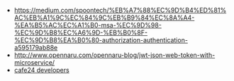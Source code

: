 - https://medium.com/spoontech/%EB%A7%88%EC%9D%B4%ED%81%AC%EB%A1%9C%EC%84%9C%EB%B9%84%EC%8A%A4-%EA%B5%AC%EC%A1%B0-msa-%EC%9D%98-%EC%9D%B8%EC%A6%9D-%EB%B0%8F-%EC%9D%B8%EA%B0%80-authorization-authentication-a595179ab88e
- http://www.opennaru.com/opennaru-blog/jwt-json-web-token-with-microservice/
- [cafe24 developers](https://developers.cafe24.com/app/front/develop/oauth/token)

